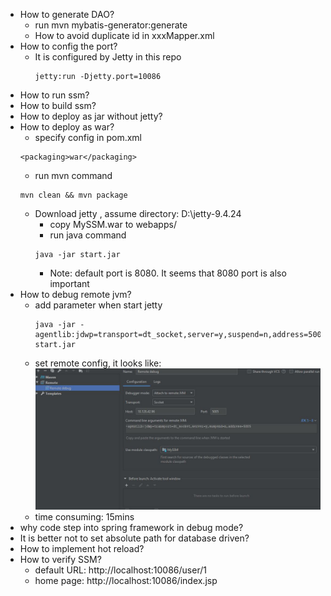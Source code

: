 * How to generate DAO?
  * run mvn mybatis-generator:generate
  * How to avoid duplicate id in xxxMapper.xml
* How to config the port?
    * It is configured by Jetty in this repo
      ```
      jetty:run -Djetty.port=10086
      ``` 
* How to run ssm?
* How to build ssm?
* How to deploy as  jar without jetty? 
* How to deploy as war? 
    * specify config in pom.xml
    ```
    <packaging>war</packaging>
    ```
    * run mvn command
    ```
    mvn clean && mvn package
    ```
    * Download jetty , assume directory: D:\jetty-9.4.24
      * copy MySSM.war to webapps/
      * run java command
      ````
      java -jar start.jar
      ````
      * Note: default port is 8080. It seems that 8080 port is also important
* How to debug remote jvm?
    * add parameter when start jetty
        ```
        java -jar -agentlib:jdwp=transport=dt_socket,server=y,suspend=n,address=5005 start.jar
        ```
    * set remote config, it looks like:
       ![avatar](imgs/intellij-remote-debug.JPG)
    * time consuming: 15mins
* why code step into spring framework in debug mode?
* It is better not to set absolute path for database driven?  
* How to implement hot reload?
* How to verify SSM?
  * default URL: http://localhost:10086/user/1
  * home page: http://localhost:10086/index.jsp
